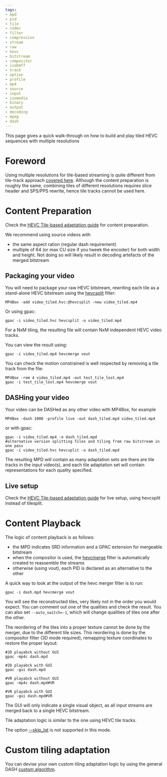 ```yaml
---
tags:
- mpd
- pid
- tile
- codec
- filter
- compression
- stream
- raw
- hevc
- bitstream
- compositor
- isobmff
- track
- option
- profile
- mp4
- source
- input
- isomedia
- binary
- output
- decoding
- mpeg
- dash
---
```





This page gives a quick walk-through on how to build and play tiled HEVC sequences with multiple resolutions

# Foreword

Using multiple resolutions for tile-based streaming is quite different from tile-track approach [covered here](HEVC-Tile-multi-resolution-adaptation-guide).
Although the content preparation is roughly the same, combining tiles of different resolutions requires slice header and SPS/PPS rewrite, hence tile tracks cannot be used here.


# Content Preparation

Check the [HEVC Tile-based adaptation guide](HEVC-Tile-multi-resolution-adaptation-guide) for content preparation.

We recommend using source videos with 
- the same aspect ration (regular dash requirement)
- multiple of 64 (or max CU size if you tweek the encoder) for both width and height. Not doing so will likely result in decoding artefacts of the merged bitstream

## Packaging your video

You will need to package your raw HEVC bitstream, rewriting each tile as a stand-alone HEVC bitstream using the [hevcsplit](hevcsplit) filter:


```
MP4Box -add video_tiled.hvc:@hevcsplit -new video_tiled.mp4
```
Or using gpac:
```
gpac -i video_tiled.hvc hevcsplit -o video_tiled.mp4
```

For a NxM tiling, the resulting file will contain NxM independent HEVC video tracks.

You can view the result using:
```
gpac -i video_tiled.mp4 hevcmerge vout
```


You can check the motion constrained is well respected by removing a tile track from the file:

```
MP4Box -rem 4 video_tiled.mp4 -out test_tile_lost.mp4
gpac -i test_tile_lost.mp4 hevcmerge vout
```

## DASHing your video

Your video can be DASHed as any other video with MP4Box, for example

```
MP4Box -dash 1000 -profile live -out dash_tiled.mpd video_tiled.mp4
```

or with gpac:
```
gpac -i video_tiled.mp4 -o dash_tiled.mpd
#alternative version splitting tiles and tiling from raw bitstream in one pass
gpac -i video_tiled.hvc hevcsplit -o dash_tiled.mpd
```

The resulting MPD will contain as many adaptation sets are there are tile tracks in the input video(s), and each tile adaptation set will contain representations for each quality specified. 

## Live setup

Check the [HEVC Tile-based adaptation guide](HEVC-Tile-multi-resolution-adaptation-guide) for live setup, using hevcsplit instead of tilesplit.


# Content Playback

The logic of content playback is as follows:

- the MPD indicates SRD information and a GPAC extension for mergeable bitstream
- when the compositor is used, the [hevcmerge](hevcmerge) filter is automatically created to reassemble the streams
- otherwise (using vout), each PID is declared as an alternative to the other

A quick way to look at the output of the hevc merger filter is to run:
```
gpac -i dash.mpd hevcmerge vout
```

You will see the reconstructed tiles, very likely not in the order you would expect. You can comment out one of the qualities and check the result.
You can also set `--auto_switch=-1`, which will change qualities of tiles one after the other.

The reordering of the tiles into a proper texture cannot be done by the merger, due to the different tile sizes.
This reordering is done by the compositor filter (3D mode required), remapping texture coordinates to restore the proper layout:

```
#2D playabck without GUI
gpac -mp4c dash.mpd  

#2D playabck with GUI
gpac -gui dash.mpd

#VR playabck without GUI
gpac -mp4c dash.mpd#VR  

#VR playabck with GUI
gpac -gui dash.mpd#VR
```

The GUI will only indicate a single visual object, as all input streams are merged back to a single HEVC bitstream.

Tile adaptation logic is similar to the one using HEVC tile tracks.

The option [--skip_lqt](dashin#skip_lqt) is not supported in this mode.



# Custom tiling adaptation

You can devise your own custom tiling adaptation logic by using the general DASH [custom algorithm](jsdash).
 
